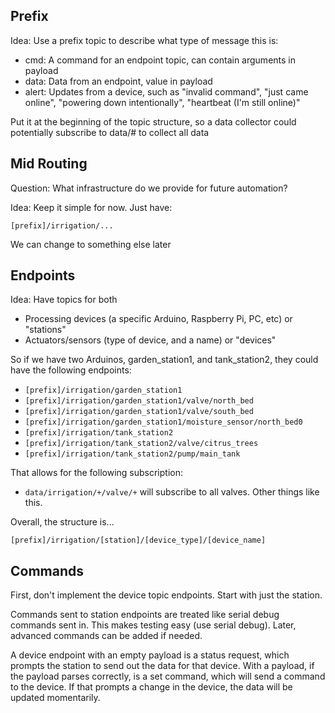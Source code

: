 
## Prefix

Idea: Use a prefix topic to describe what type of message this is:
- cmd: A command for an endpoint topic, can contain arguments in payload
- data: Data from an endpoint, value in payload
- alert: Updates from a device, such as "invalid command", "just came online", "powering down intentionally", "heartbeat (I'm still online)"

Put it at the beginning of the topic structure, so a data collector could potentially subscribe to data/# to collect all data

## Mid Routing

Question: What infrastructure do we provide for future automation?

Idea: Keep it simple for now. Just have:

`[prefix]/irrigation/...`

We can change to something else later

## Endpoints

Idea: Have topics for both
- Processing devices (a specific Arduino, Raspberry Pi, PC, etc) or "stations"
- Actuators/sensors (type of device, and a name) or "devices"

So if we have two Arduinos, garden_station1, and tank_station2, they could have the following endpoints:

- `[prefix]/irrigation/garden_station1`
- `[prefix]/irrigation/garden_station1/valve/north_bed`
- `[prefix]/irrigation/garden_station1/valve/south_bed`
- `[prefix]/irrigation/garden_station1/moisture_sensor/north_bed0`
- `[prefix]/irrigation/tank_station2`
- `[prefix]/irrigation/tank_station2/valve/citrus_trees`
- `[prefix]/irrigation/tank_station2/pump/main_tank`

That allows for the following subscription:

- `data/irrigation/+/valve/+` will subscribe to all valves. Other things like this.

Overall, the structure is...

`[prefix]/irrigation/[station]/[device_type]/[device_name]`

## Commands

First, don't implement the device topic endpoints. Start with just the station.

Commands sent to station endpoints are treated like serial debug commands sent in. This makes testing easy (use serial debug). Later, advanced commands can be added if needed.

A device endpoint with an empty payload is a status request, which prompts the station to send out the data for that device. With a payload, if the payload parses correctly, is a set command, which will send a command to the device. If that prompts a change in the device, the data will be updated momentarily.
